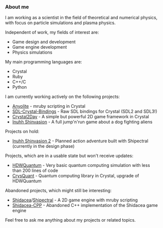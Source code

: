 ### About me

I am working as a scientist in the field of theoretical and numerical physics, with focus on particle simulations and plasma physics.

Independent of work, my fields of interest are:
* Game design and development
* Game engine development
* Physics simulations

My main programming languages are:
* Crystal
* Ruby
* C++/C
* Python

I am currently working actively on the following projects:
* [Anyolite](https://github.com/Anyolite/anyolite) - mruby scripting in Crystal
* [SDL-Crystal-Bindings](https://github.com/Crystal2Day/SDL-Crystal-Bindings) - Raw SDL bindings for Crystal (SDL2 and SDL3!)
* [Crystal2Day](https://github.com/Crystal2Day/Crystal2Day) - A simple but powerful 2D game framework in Crystal
* [Inuhh Shinvasion](https://github.com/Hadeweka/Inuhh-Shinvasion) - A full jump'n'run game about a dog fighting aliens

Projects on hold:
* [Inuhh Shinvasion 2](https://github.com/Hadeweka/Inuhh-Shinvasion-2) - Planned action adventure built with Shipectral (currently in the design phase)

Projects, which are in a usable state but won't receive updates:
* [HDWQuantum](https://github.com/Hadeweka/HDWQuantum) - Very basic quantum computing simulation with less than 200 lines of code
* [CrysQuant](https://github.com/Hadeweka/CrysQuant) - Quantum computing library in Crystal, upgrade of HDWQuantum

Abandoned projects, which might still be interesting:
* [Shidacea](https://github.com/Shidacea)/[Shipectral](https://github.com/Shidacea/Shipectral) - A 2D game engine with mruby scripting
* [Shidacea-CPP](https://github.com/Shidacea/Shidacea-CPP) - Abandoned C++ implementation of the Shidacea game engine

Feel free to ask me anything about my projects or related topics.
